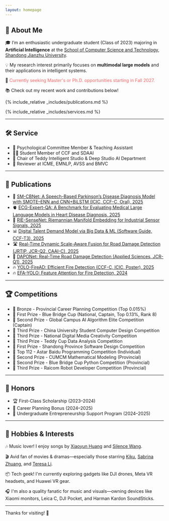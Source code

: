 ```yaml
---
layout: homepage
---
```


## 👋 About Me

🎓 I’m an enthusiastic undergraduate student (Class of 2023) majoring in **Artificial Intelligence** at the [School of Computer Science and Technology](https://www.sdjzu.edu.cn/jsjkx/index.htm), [Shandong Jianzhu University](https://www.sdjzu.edu.cn/).

💡 My research interest primarily focuses on **multimodal large models** and their applications in intelligent systems.

📌 <span style="color:#FF6666">Currently seeking Master's or Ph.D. opportunities starting in Fall 2027.</span>

📚 Check out my recent work and contributions below!

{% include_relative _includes/publications.md %}

{% include_relative _includes/services.md %}

---

## 🛠️ Service

<ul style="margin:0 0 5px;">
  <li>🧠 Psychological Committee Member & Teaching Assistant</li>
  <li>👨‍💻 Student Member of CCF and SDAAI</li>
  <li>🤖 Chair of Teddy Intelligent Studio & Deep Studio AI Department</li>
  <li>📝 Reviewer at ICME, EMNLP, AVSS and BMVC</li>
</ul>

---

## 📄 Publications

<ul style="margin:0 0 5px;">
<li>🧠 <a href="https://zaozzz.github.io/">SM-CBNet: A Speech-Based Parkinson’s Disease Diagnosis Model with SMOTE–ENN and CNN+BiLSTM (ICIC, CCF-C, Oral), 2025</a></li>
<li>🫀 <a href="https://export.arxiv.org/abs/2502.17475">ECG-Expert-QA: A Benchmark for Evaluating Medical Large Language Models in Heart Disease Diagnosis, 2025</a></li>
<li>📡 <a href="https://arxiv.org/abs/2502.02428">RIE-SenseNet: Riemannian Manifold Embedding for Industrial Sensor Signals, 2025</a></li>
<li>📊 <a href="https://www.rjdk.org.cn/zh/article/doi/10.11907/rjdk.241973/">Digital Talent Demand Model via Big Data & ML (Software Guide, CCF-T3), 2025</a></li>
<li>🛣️ <a href="https://link.springer.com/article/10.1007/s11554-025-01634-w">Real-Time Dynamic Scale-Aware Fusion for Road Damage Detection (JRTIP, JCR-Q2, CAAI-C), 2025</a></li>
<li>🚗 <a href="https://www.mdpi.com/2076-3417/15/3/1470">DAPONet: Real-Time Road Damage Detection (Applied Sciences, JCR-Q1), 2025</a></li>
<li>🔥 <a href="https://zaozzz.github.io/">YOLO-FireAD: Efficient Fire Detection (CCF-C, ICIC, Poster), 2025</a></li>
<li>🔥 <a href="https://arxiv.org/abs/2409.12635">EFA-YOLO: Feature Attention for Fire Detection, 2024</a></li>
</ul>

---

## 🏆 Competitions

<ul style="margin:0 0 5px;">
<li>🥉 Bronze - Provincial Career Planning Competition (Top 0.015%)</li>
<li>🥇 First Prize - Blue Bridge Cup (National, Captain, Top 0.13%, Rank 8)</li>
<li>🥈 Second Prize - Global Campus AI Algorithm Elite Competition (Captain)</li>
<li>🥉 Third Prize - China University Student Computer Design Competition</li>
<li>🥉 Third Prize - National Digital Media Creativity Competition</li>
<li>🥉 Third Prize - Teddy Cup Data Analysis Competition</li>
<li>🥇 First Prize - Shandong Province Software Design Competition</li>
<li>🎯 Top 112 - Astar Baidu Programming Competition (Individual)</li>
<li>🥈 Second Prize - CUMCM Mathematical Modeling (Provincial)</li>
<li>🥈 Second Prize - Blue Bridge Cup Python Competition (Provincial)</li>
<li>🥉 Third Prize - Raicom Robot Developer Competition (Provincial)</li>
</ul>

---

## 🏅 Honors

<ul style="margin:0 0 5px;">
  <li>🏆 First-Class Scholarship (2023–2024)</li>
  <li>💼 Career Planning Bonus (2024–2025)</li>
  <li>🚀 Undergraduate Entrepreneurship Support Program (2024–2025)</li>
</ul>

---

## 🎵 Hobbies & Interests

🎶 Music lover! I enjoy songs by [Xiaoyun Huang](https://m.weibo.cn/u/5043186742) and [Silence Wang](https://weibo.com/silencew).

🎬 Avid fan of movies & dramas—especially those starring [Kiku](https://www.weibo.com/u/3669102477?eqid=e8af036900096f8200000004645b8833), [Sabrina Zhuang](https://weibo.com/u/1314749965?tabtype=feed), and [Teresa Li](https://weibo.com/n/%E6%9D%8E%E5%BA%9A%E5%B8%8CTeresa).

📦 Tech geek! I'm currently exploring gadgets like DJI drones, Meta VR headsets, and Huawei VR gear.

🎧 I'm also a quality fanatic for music and visuals—owning devices like Xiaomi monitors, Leica C, DJI Pocket, and Harman Kardon SoundSticks.

---

Thanks for visiting! 🚀
